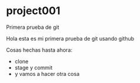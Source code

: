 # project001
Primera prueba de git


Hola esta es mi primera prueba de git usando github

Cosas hechas hasta ahora:
* clone
* stage y commit
* y vamos a hacer otra cosa
